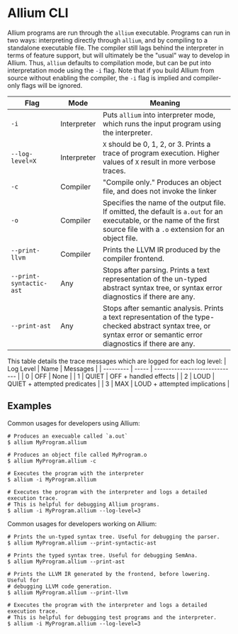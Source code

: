 # Allium CLI

Allium programs are run through the `allium` executable. Programs can run in
two ways: interpreting directly through `allium`, and by compiling to a
standalone executable file. The compiler still lags behind the interpreter in
terms of feature support, but will ultimately be the "usual" way to develop in
Allium. Thus, `allium` defaults to compilation mode, but can be put into
interpretation mode using the `-i` flag. Note that if you build Allium from
source without enabling the compiler, the `-i` flag is implied and compiler-only
flags will be ignored.

| Flag                    | Mode        | Meaning                                      |
| ----------------------- | ----------- | -------------------------------------------- |
| `-i`                    | Interpreter | Puts `allium` into interpreter mode, which runs the input program using the interpreter. |
| `--log-level=X`         | Interpreter | `X` should be 0, 1, 2, or 3. Prints a trace of program execution. Higher values of `X` result in more verbose traces. |
| `-c`                    | Compiler    | "Compile only." Produces an object file, and does not invoke the linker |
| `-o`                    | Compiler    | Specifies the name of the output file. If omitted, the default is `a.out` for an executable, or the name of the first source file with a `.o` extension for an object file. |
| `--print-llvm`          | Compiler    | Prints the LLVM IR produced by the compiler frontend. |
| `--print-syntactic-ast` | Any         | Stops after parsing. Prints a text representation of the un-typed abstract syntax tree, or syntax error diagnostics if there are any. |
| `--print-ast`           | Any         | Stops after semantic analysis. Prints a text representation of the type-checked abstract syntax tree, or syntax error or semantic error diagnostics if there are any. |

This table details the trace messages which are logged for each log level:
| Log Level | Name  | Messages                      |
| --------- | ----- | ----------------------------- |
| 0         | OFF   | None                          |
| 1         | QUIET | OFF + handled effects         |
| 2         | LOUD  | QUIET + attempted predicates  |
| 3         | MAX   | LOUD + attempted implications |

## Examples

Common usages for developers using Allium:
```
# Produces an execuable called `a.out`
$ allium MyProgram.allium

# Produces an object file called MyProgram.o
$ allium MyProgram.allium -c

# Executes the program with the interpreter
$ allium -i MyProgram.allium

# Executes the program with the interpreter and logs a detailed execution trace.
# This is helpful for debugging Allium programs.
$ allium -i MyProgram.allium --log-level=3
```

Common usages for developers working on Allium:
```
# Prints the un-typed syntax tree. Useful for debugging the parser.
$ allium MyProgram.allium --print-syntactic-ast

# Prints the typed syntax tree. Useful for debugging SemAna.
$ allium MyProgram.allium --print-ast

# Prints the LLVM IR generated by the frontend, before lowering. Useful for
# debugging LLVM code generation.
$ allium MyProgram.allium --print-llvm

# Executes the program with the interpreter and logs a detailed execution trace.
# This is helpful for debugging test programs and the interpreter.
$ allium -i MyProgram.allium --log-level=3
```
